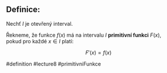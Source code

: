 ## Definice: 

Nechť $I$ je otevřený interval.

Řekneme, že funkce $f(x)$ má na intervalu $I$ **primitivní funkci** $F(x)$,  
pokud pro každé $x \in I$ platí:

$$
F'(x) = f(x)
$$




#definition #lecture8 #primitivniFunkce  

